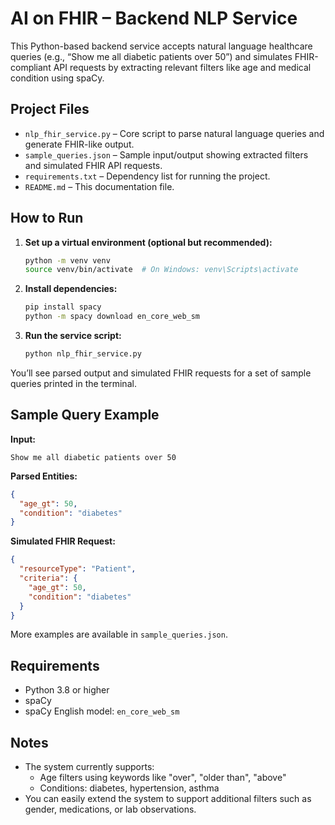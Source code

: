 # AI on FHIR – Backend NLP Service

This Python-based backend service accepts natural language healthcare queries (e.g., “Show me all diabetic patients over 50”) and simulates FHIR-compliant API requests by extracting relevant filters like age and medical condition using spaCy.

## Project Files

- `nlp_fhir_service.py` – Core script to parse natural language queries and generate FHIR-like output.
- `sample_queries.json` – Sample input/output showing extracted filters and simulated FHIR API requests.
- `requirements.txt` – Dependency list for running the project.
- `README.md` – This documentation file.

## How to Run

1. **Set up a virtual environment (optional but recommended):**
   ```bash
   python -m venv venv
   source venv/bin/activate  # On Windows: venv\Scripts\activate
   ```

2. **Install dependencies:**
   ```bash
   pip install spacy
   python -m spacy download en_core_web_sm
   ```

3. **Run the service script:**
   ```bash
   python nlp_fhir_service.py
   ```

You’ll see parsed output and simulated FHIR requests for a set of sample queries printed in the terminal.

## Sample Query Example

**Input:**
```
Show me all diabetic patients over 50
```

**Parsed Entities:**
```json
{
  "age_gt": 50,
  "condition": "diabetes"
}
```

**Simulated FHIR Request:**
```json
{
  "resourceType": "Patient",
  "criteria": {
    "age_gt": 50,
    "condition": "diabetes"
  }
}
```

More examples are available in `sample_queries.json`.

## Requirements

- Python 3.8 or higher
- spaCy
- spaCy English model: `en_core_web_sm`

## Notes

- The system currently supports:
  - Age filters using keywords like "over", "older than", "above"
  - Conditions: diabetes, hypertension, asthma
- You can easily extend the system to support additional filters such as gender, medications, or lab observations.

